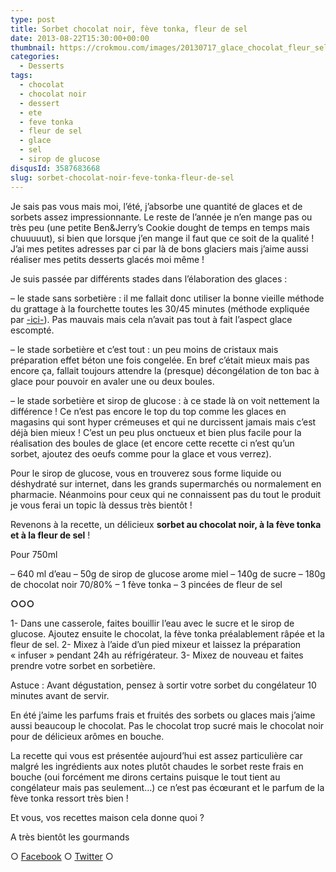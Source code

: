 ```yaml
---
type: post
title: Sorbet chocolat noir, fève tonka, fleur de sel
date: 2013-08-22T15:30:00+00:00
thumbnail: https://crokmou.com/images/20130717_glace_chocolat_fleur_sel_feve_tonka_0005.jpg
categories:
  - Desserts
tags:
  - chocolat
  - chocolat noir
  - dessert
  - ete
  - feve tonka
  - fleur de sel
  - glace
  - sel
  - sirop de glucose
disqusId: 3587683668
slug: sorbet-chocolat-noir-feve-tonka-fleur-de-sel
---
```


Je sais pas vous mais moi, l’été, j’absorbe une quantité de glaces et de sorbets assez impressionnante. Le reste de l’année je n’en mange pas ou très peu (une petite Ben&Jerry’s Cookie dought de temps en temps mais chuuuuut), si bien que lorsque j’en mange il faut que ce soit de la qualité ! J’ai mes petites adresses par ci par là de bons glaciers mais j’aime aussi réaliser mes petits desserts glacés moi même !

<a name="more"></a>

Je suis passée par différents stades dans l’élaboration des glaces :

– le stade sans sorbetière : il me fallait donc utiliser la bonne vieille méthode du grattage à la fourchette toutes les 30/45 minutes (méthode expliquée par [-ici-](http://www.undejeunerdesoleil.com/2013/06/glaces-sorbets-maison-sans-sorbetiere-astuces.html)). Pas mauvais mais cela n’avait pas tout à fait l’aspect glace escompté.

– le stade sorbetière et c’est tout : un peu moins de cristaux mais préparation effet béton une fois congelée. En bref c’était mieux mais pas encore ça, fallait toujours attendre la (presque) décongélation de ton bac à glace pour pouvoir en avaler une ou deux boules.

– le stade sorbetière et sirop de glucose : à ce stade là on voit nettement la différence ! Ce n’est pas encore le top du top comme les glaces en magasins qui sont hyper crémeuses et qui ne durcissent jamais mais c’est déjà bien mieux ! C’est un peu plus onctueux et bien plus facile pour la réalisation des boules de glace (et encore cette recette ci n’est qu’un sorbet, ajoutez des oeufs comme pour la glace et vous verrez).

Pour le sirop de glucose, vous en trouverez sous forme liquide ou déshydraté sur internet, dans les grands supermarchés ou normalement en pharmacie. Néanmoins pour ceux qui ne connaissent pas du tout le produit je vous ferai un topic là dessus très bientôt !

Revenons à la recette, un délicieux **sorbet au chocolat noir, à la fève tonka et à la fleur de sel** !

Pour 750ml

– 640 ml d’eau
– 50g de sirop de glucose arome miel
– 140g de sucre
– 180g de chocolat noir 70/80%
– 1 fève tonka
– 3 pincées de fleur de sel

**○○○**

1- Dans une casserole, faites bouillir l’eau avec le sucre et le sirop de glucose. Ajoutez ensuite le chocolat, la fève tonka préalablement râpée et la fleur de sel.
2- Mixez à l’aide d’un pied mixeur et laissez la préparation « infuser » pendant 24h au réfrigérateur.
3- Mixez de nouveau et faites prendre votre sorbet en sorbetière.

Astuce : Avant dégustation, pensez à sortir votre sorbet du congélateur 10 minutes avant de servir.

En été j’aime les parfums frais et fruités des sorbets ou glaces mais j’aime aussi beaucoup le chocolat. Pas le chocolat trop sucré mais le chocolat noir pour de délicieux arômes en bouche.

La recette qui vous est présentée aujourd’hui est assez particulière car malgré les ingrédients aux notes plutôt chaudes le sorbet reste frais en bouche (oui forcément me dirons certains puisque le tout tient au congélateur mais pas seulement…) ce n’est pas écœurant et le parfum de la fève tonka ressort très bien !

Et vous, vos recettes maison cela donne quoi ?

A très bientôt les gourmands

○ [Facebook](https://www.facebook.com/crokmou.blog) ○ [Twitter](https://twitter.com/Crokmou) ○